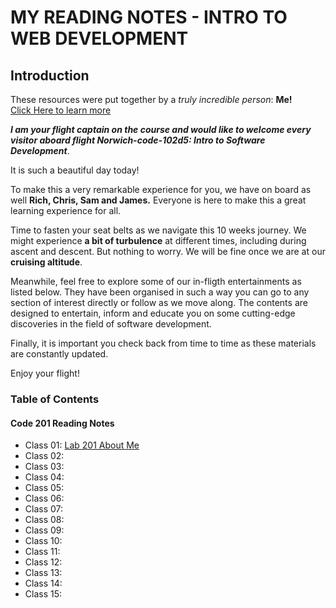 # MY READING NOTES - INTRO TO WEB DEVELOPMENT

## Introduction
These resources were put together by a *truly incredible person*: **Me!**   
[Click Here to learn more](https://conon2023.github.io/about-me-practice/aboutMe.md)

***I am your flight captain on the course and would like to welcome every visitor aboard flight Norwich-code-102d5: Intro to Software Development***. 

It is such a beautiful day today! 

To make this a very remarkable experience for you, we have on board as well **Rich, Chris, Sam and James.** Everyone is here to make this a great learning experience for all. 

Time to fasten your seat belts as we navigate this 10 weeks journey. We might experience **a bit of turbulence** at different times, including during ascent and descent. But nothing to worry. We will be fine once we are at our **cruising altitude**.  

Meanwhile, feel free to explore some of our in-fligth entertainments as listed below. They have been organised in such a way you can go to any section of interest directly or follow as we move along. The contents are designed to entertain, inform and educate you on some cutting-edge discoveries in the field of software development. 

Finally, it is important you check back from time to time as these materials are constantly updated.  

Enjoy your flight!
 

### Table of Contents
#### Code 201 Reading Notes
- Class 01: []() [Lab 201 About Me](////aboutMe.md)
- Class 02: []() []()
- Class 03: []() []()
- Class 04: []()
- Class 05: []()
- Class 06: []()
- Class 07: []()
- Class 08: []()
- Class 09: []()
- Class 10: []()
- Class 11: []()
- Class 12: []()
- Class 13: []()
- Class 14: []()
- Class 15: []()